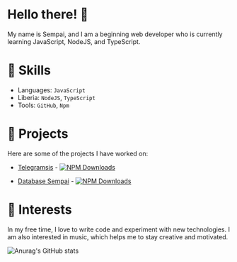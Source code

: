 # Hello there! 👋
My name is Sempai, and I am a beginning web developer who is currently learning JavaScript, NodeJS, and TypeScript.

# 🫣 Skills
- Languages: `JavaScript`
- Liberia: `NodeJS`,  `TypeScript`
- Tools: `GitHub`, `Npm`

# 📜 Projects
Here are some of the projects I have worked on:

- [Telegramsjs](https://github.com/Sempai-07/telegramsjs) - [![NPM Downloads](https://img.shields.io/npm/dt/telegramsjs.svg?maxAge=3600)](https://www.npmjs.com/package/telegramsjs)

- [Database Sempai](https://github.com/Sempai-07/database-sempai) - [![NPM Downloads](https://img.shields.io/npm/dt/database-sempai.svg?maxAge=3600)](https://www.npmjs.com/package/database-sempai)


# 🥱 Interests
In my free time, I love to write code and experiment with new technologies. I am also interested in music, which helps me to stay creative and motivated.

![Anurag's GitHub stats](https://github-readme-stats.vercel.app/api?username=sempai-07&show_icons=true&theme=dark)

